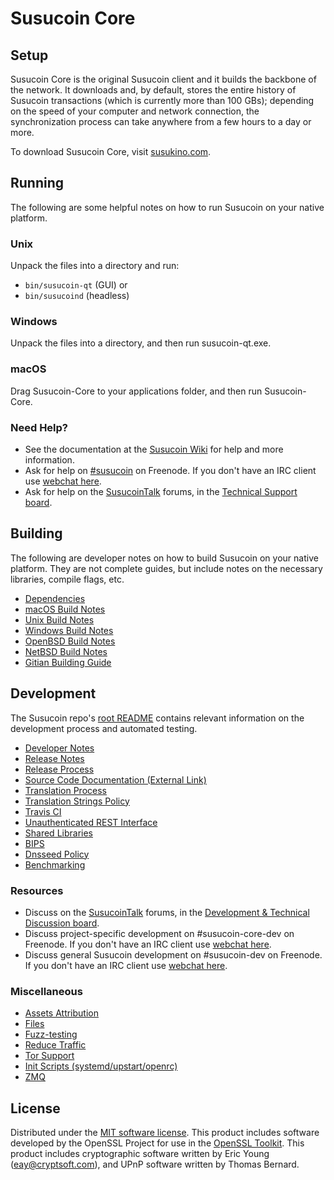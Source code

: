 Susucoin Core
=============

Setup
---------------------
Susucoin Core is the original Susucoin client and it builds the backbone of the network. It downloads and, by default, stores the entire history of Susucoin transactions (which is currently more than 100 GBs); depending on the speed of your computer and network connection, the synchronization process can take anywhere from a few hours to a day or more.

To download Susucoin Core, visit [susukino.com](https://susukino.com/).

Running
---------------------
The following are some helpful notes on how to run Susucoin on your native platform.

### Unix

Unpack the files into a directory and run:

- `bin/susucoin-qt` (GUI) or
- `bin/susucoind` (headless)

### Windows

Unpack the files into a directory, and then run susucoin-qt.exe.

### macOS

Drag Susucoin-Core to your applications folder, and then run Susucoin-Core.

### Need Help?

* See the documentation at the [Susucoin Wiki](https://en.susucoin.it/wiki/Main_Page)
for help and more information.
* Ask for help on [#susucoin](http://webchat.freenode.net?channels=susucoin) on Freenode. If you don't have an IRC client use [webchat here](http://webchat.freenode.net?channels=susucoin).
* Ask for help on the [SusucoinTalk](https://susucointalk.org/) forums, in the [Technical Support board](https://susucointalk.org/index.php?board=4.0).

Building
---------------------
The following are developer notes on how to build Susucoin on your native platform. They are not complete guides, but include notes on the necessary libraries, compile flags, etc.

- [Dependencies](dependencies.md)
- [macOS Build Notes](build-osx.md)
- [Unix Build Notes](build-unix.md)
- [Windows Build Notes](build-windows.md)
- [OpenBSD Build Notes](build-openbsd.md)
- [NetBSD Build Notes](build-netbsd.md)
- [Gitian Building Guide](gitian-building.md)

Development
---------------------
The Susucoin repo's [root README](/README.md) contains relevant information on the development process and automated testing.

- [Developer Notes](developer-notes.md)
- [Release Notes](release-notes.md)
- [Release Process](release-process.md)
- [Source Code Documentation (External Link)](https://dev.visucore.com/susucoin/doxygen/)
- [Translation Process](translation_process.md)
- [Translation Strings Policy](translation_strings_policy.md)
- [Travis CI](travis-ci.md)
- [Unauthenticated REST Interface](REST-interface.md)
- [Shared Libraries](shared-libraries.md)
- [BIPS](bips.md)
- [Dnsseed Policy](dnsseed-policy.md)
- [Benchmarking](benchmarking.md)

### Resources
* Discuss on the [SusucoinTalk](https://susucointalk.org/) forums, in the [Development & Technical Discussion board](https://susucointalk.org/index.php?board=6.0).
* Discuss project-specific development on #susucoin-core-dev on Freenode. If you don't have an IRC client use [webchat here](http://webchat.freenode.net/?channels=susucoin-core-dev).
* Discuss general Susucoin development on #susucoin-dev on Freenode. If you don't have an IRC client use [webchat here](http://webchat.freenode.net/?channels=susucoin-dev).

### Miscellaneous
- [Assets Attribution](assets-attribution.md)
- [Files](files.md)
- [Fuzz-testing](fuzzing.md)
- [Reduce Traffic](reduce-traffic.md)
- [Tor Support](tor.md)
- [Init Scripts (systemd/upstart/openrc)](init.md)
- [ZMQ](zmq.md)

License
---------------------
Distributed under the [MIT software license](/COPYING).
This product includes software developed by the OpenSSL Project for use in the [OpenSSL Toolkit](https://www.openssl.org/). This product includes
cryptographic software written by Eric Young ([eay@cryptsoft.com](mailto:eay@cryptsoft.com)), and UPnP software written by Thomas Bernard.
